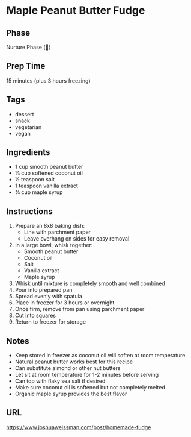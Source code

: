 # Maple Peanut Butter Fudge

## Phase
Nurture Phase (🌱)

## Prep Time
15 minutes (plus 3 hours freezing)

## Tags
- dessert
- snack
- vegetarian
- vegan

## Ingredients
- 1 cup smooth peanut butter
- ⅓ cup softened coconut oil
- ½ teaspoon salt
- 1 teaspoon vanilla extract
- ¾ cup maple syrup

## Instructions
1. Prepare an 8x8 baking dish:
   - Line with parchment paper
   - Leave overhang on sides for easy removal
2. In a large bowl, whisk together:
   - Smooth peanut butter
   - Coconut oil
   - Salt
   - Vanilla extract
   - Maple syrup
3. Whisk until mixture is completely smooth and well combined
4. Pour into prepared pan
5. Spread evenly with spatula
6. Place in freezer for 3 hours or overnight
7. Once firm, remove from pan using parchment paper
8. Cut into squares
9. Return to freezer for storage

## Notes
- Keep stored in freezer as coconut oil will soften at room temperature
- Natural peanut butter works best for this recipe
- Can substitute almond or other nut butters
- Let sit at room temperature for 1-2 minutes before serving
- Can top with flaky sea salt if desired
- Make sure coconut oil is softened but not completely melted
- Organic maple syrup provides the best flavor

## URL
https://www.joshuaweissman.com/post/homemade-fudge
